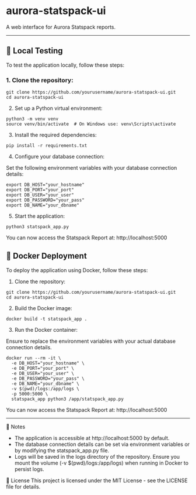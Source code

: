 # aurora-statspack-ui
A web interface for Aurora Statspack reports.

---

## 🚀 Local Testing

To test the application locally, follow these steps:

### 1. Clone the repository:

```
git clone https://github.com/yourusername/aurora-statspack-ui.git
cd aurora-statspack-ui
```

2. Set up a Python virtual environment:

```
python3 -m venv venv
source venv/bin/activate  # On Windows use: venv\Scripts\activate
```

3. Install the required dependencies:

```
pip install -r requirements.txt
```

4. Configure your database connection:

Set the following environment variables with your database connection details:

```
export DB_HOST="your_hostname"
export DB_PORT="your_port"
export DB_USER="your_user"
export DB_PASSWORD="your_pass"
export DB_NAME="your_dbname"
```

5. Start the application:

```
python3 statspack_app.py
```

You can now access the Statspack Report at: http://localhost:5000

## 🐳 Docker Deployment

To deploy the application using Docker, follow these steps:

1. Clone the repository:

```
git clone https://github.com/yourusername/aurora-statspack-ui.git
cd aurora-statspack-ui
```

2. Build the Docker image:

```
docker build -t statspack_app .
```

3. Run the Docker container:

Ensure to replace the environment variables with your actual database connection details.

```
docker run --rm -it \
  -e DB_HOST="your_hostname" \
  -e DB_PORT="your_port" \
  -e DB_USER="your_user" \
  -e DB_PASSWORD="your_pass" \
  -e DB_NAME="your_dbname" \
  -v $(pwd)/logs:/app/logs \
  -p 5000:5000 \
  statspack_app python3 /app/statspack_app.py
```

You can now access the Statspack Report at: http://localhost:5000

---

📝 Notes
- The application is accessible at http://localhost:5000 by default.
- The database connection details can be set via environment variables or by modifying the statspack_app.py file.
- Logs will be saved in the logs directory of the repository. Ensure you mount the volume (-v $(pwd)/logs:/app/logs) when running in Docker to persist logs.

📜 License
This project is licensed under the MIT License - see the LICENSE file for details.

